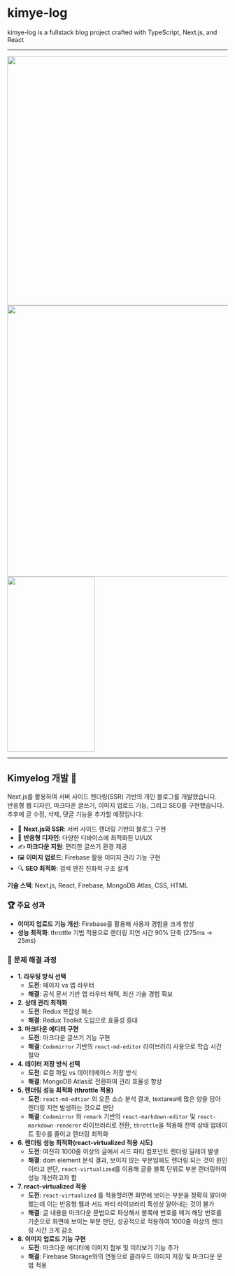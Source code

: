 # kimye-log
kimye-log is a fullstack blog project crafted with TypeScript, Next.js, and React

---

<img src="./sample/pc.gif" width="1208" height="570"/>
<img src="./sample/tablet.gif" width="620" height="620"/>
<img src="./sample/mobile.gif" width="200" height="400"/>


---

## **Kimyelog 개발** 📝

Next.js를 활용하여 서버 사이드 렌더링(SSR) 기반의 개인 블로그를 개발했습니다.  
반응형 웹 디자인, 마크다운 글쓰기, 이미지 업로드 기능, 그리고 SEO를 구현했습니다.   
추후에 글 수정, 삭제, 댓글 기능을 추가할 예정입니다:  

- 🚀 **Next.js와 SSR**: 서버 사이드 렌더링 기반의 블로그 구현
- 📱 **반응형 디자인**: 다양한 디바이스에 최적화된 UI/UX
- ✍️ **마크다운 지원**: 편리한 글쓰기 환경 제공
- 🖼️ **이미지 업로드**: Firebase 활용 이미지 관리 기능 구현
- 🔍 **SEO 최적화**: 검색 엔진 친화적 구조 설계

**기술 스택**: Next.js, React, Firebase, MongoDB Atlas, CSS, HTML

### 🏆 주요 성과

- **이미지 업로드 기능 개선**: Firebase를 활용해 사용자 경험을 크게 향상
- **성능 최적화**: throttle 기법 적용으로 렌더링 지연 시간 90% 단축 (275ms → 25ms)

### 🧠 문제 해결 과정

- **1. 라우팅 방식 선택**
    - **도전**: 페이지 vs 앱 라우터
    - **해결**: 공식 문서 기반 앱 라우터 채택, 최신 기술 경험 확보
- **2. 상태 관리 최적화**
    - **도전**: Redux 복잡성 해소
    - **해결**: Redux Toolkit 도입으로 효율성 증대
- **3. 마크다운 에디터 구현**
    - **도전**: 마크다운 글쓰기 기능 구현
    - **해결**: `Codemirror` 기반의 `react-md-editor` 라이브러리 사용으로 학습 시간 절약
- **4. 데이터 저장 방식 선택**
    - **도전**: 로컬 파일 vs 데이터베이스 저장 방식
    - **해결**: MongoDB Atlas로 전환하여 관리 효율성 향상
- **5. 렌더링 성능 최적화 (throttle 적용)**
    - **도전**: `react-md-edtior` 의 오픈 소스 분석 결과, textarea에 많은 양을 담아 렌더링 지연 발생하는 것으로 판단
    - **해결**: `Codemirror` 와 `remark` 기반의 `react-markdown-editor` 및 `react-markdown-renderer` 라이브러리로 전환, `throttle`을 적용해 전역 상태 업데이트 횟수를 줄이고 렌더링 최적화
- **6. 렌더링 성능 최적화(react-virtualized 적용 시도)**
    - **도전**: 여전히 1000줄 이상의 글에서 서드 파티 컴포넌트 렌더링 딜레이 발생
    - **해결**:  dom element 분석 결과, 보이지 않는 부분임에도 렌더링 되는 것이 원인이라고 판단,  `react-virtualized`를 이용해 글을 블록 단위로 부분 렌더링하여 성능 개선하고자 함
- **7. react-virtualized 적용**
    - **도전**: `react-virtualized` 를 적용할려면 화면에 보이는 부분을 정확히 알아야 했는데 이는 반응형 웹과 서드 파티 라이브러리 특성상 알아내는 것이 불가
    - **해결**: 글 내용을 마크다운 문법으로 파싱해서 블록에 번호를 매겨 해당 번호를 기준으로 화면에 보이는 부분 판단, 성공적으로 적용하여 1000줄 이상의 렌더링 시간 크게 감소
- **8. 이미지 업로드 기능 구현**
    - **도전**: 마크다운 에디터에 이미지 첨부 및 미리보기 기능 추가
    - **해결**: Firebase Storage와의 연동으로 클라우드 이미지 저장 및 마크다운 문법 적용
